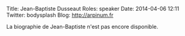 Title: Jean-Baptiste Dusseaut
Roles: speaker
Date: 2014-04-06 12:11
Twitter: bodysplash
Blog: http://arpinum.fr


La biographie de Jean-Baptiste n'est pas encore disponible.


